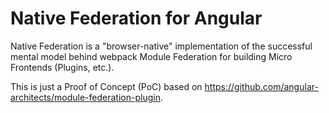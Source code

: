 # Native Federation for Angular

Native Federation is a "browser-native" implementation of the successful mental model behind webpack Module Federation for building Micro Frontends (Plugins, etc.).

This is just a Proof of Concept (PoC) based on https://github.com/angular-architects/module-federation-plugin.